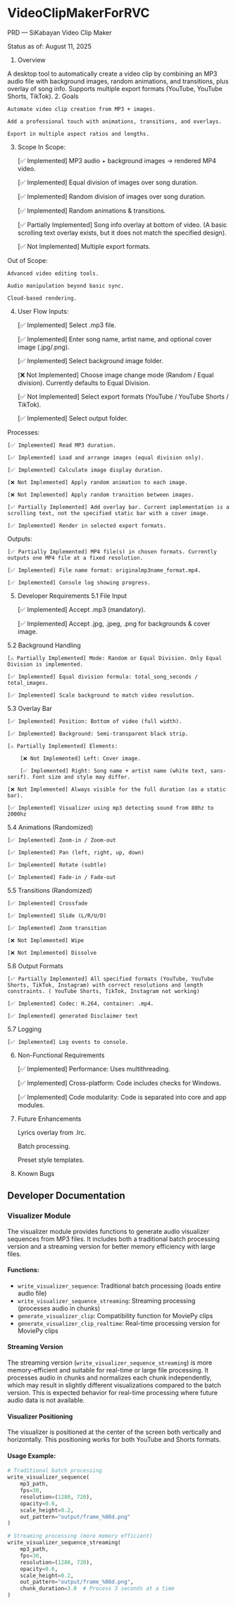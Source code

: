 # VideoClipMakerForRVC
PRD — SiKabayan Video Clip Maker

Status as of: August 11, 2025
1. Overview

A desktop tool to automatically create a video clip by combining an MP3 audio file with background images, random animations, and transitions, plus overlay of song info. Supports multiple export formats (YouTube, YouTube Shorts, TikTok).
2. Goals

    Automate video clip creation from MP3 + images.

    Add a professional touch with animations, transitions, and overlays.

    Export in multiple aspect ratios and lengths.

3. Scope
In Scope:

    [✅ Implemented] MP3 audio + background images → rendered MP4 video.

    [✅ Implemented] Equal division of images over song duration.

    [✅ Implemented] Random division of images over song duration.

    [✅ Implemented] Random animations & transitions.

    [✅ Partially Implemented] Song info overlay at bottom of video. (A basic scrolling text overlay exists, but it does not match the specified design).

    [✅ Not Implemented] Multiple export formats.

Out of Scope:

    Advanced video editing tools.

    Audio manipulation beyond basic sync.

    Cloud-based rendering.

4. User Flow
Inputs:

    [✅ Implemented] Select .mp3 file.

    [✅ Implemented] Enter song name, artist name, and optional cover image (.jpg/.png).

    [✅ Implemented] Select background image folder.

    [❌ Not Implemented] Choose image change mode (Random / Equal division). Currently defaults to Equal Division.

    [✅ Not Implemented] Select export formats (YouTube / YouTube Shorts / TikTok).

    [✅ Implemented] Select output folder.

Processes:

    [✅ Implemented] Read MP3 duration.

    [✅ Implemented] Load and arrange images (equal division only).

    [✅ Implemented] Calculate image display duration.

    [❌ Not Implemented] Apply random animation to each image.

    [❌ Not Implemented] Apply random transition between images.

    [✅ Partially Implemented] Add overlay bar. Current implementation is a scrolling text, not the specified static bar with a cover image.

    [✅ Implemented] Render in selected export formats.

Outputs:

    [✅ Partially Implemented] MP4 file(s) in chosen formats. Currently outputs one MP4 file at a fixed resolution.

    [✅ Implemented] File name format: originalmp3name_format.mp4.

    [✅ Implemented] Console log showing progress.

5. Developer Requirements
5.1 File Input

    [✅ Implemented] Accept .mp3 (mandatory).

    [✅ Implemented] Accept .jpg, .jpeg, .png for backgrounds & cover image.

5.2 Background Handling

    [⚠️ Partially Implemented] Mode: Random or Equal Division. Only Equal Division is implemented.

    [✅ Implemented] Equal division formula: total_song_seconds / total_images.

    [✅ Implemented] Scale background to match video resolution.

5.3 Overlay Bar

    [✅ Implemented] Position: Bottom of video (full width).

    [✅ Implemented] Background: Semi-transparent black strip.

    [⚠️ Partially Implemented] Elements:

        [❌ Not Implemented] Left: Cover image.

        [✅ Implemented] Right: Song name + artist name (white text, sans-serif). Font size and style may differ.

    [❌ Not Implemented] Always visible for the full duration (as a static bar).

    [✅ Implemented] Visualizer using mp3 detecting sound from 80hz to 2000hz

5.4 Animations (Randomized)

    [✅ Implemented] Zoom-in / Zoom-out

    [✅ Implemented] Pan (left, right, up, down)

    [✅ Implemented] Rotate (subtle)

    [✅ Implemented] Fade-in / Fade-out

5.5 Transitions (Randomized)

    [✅ Implemented] Crossfade

    [✅ Implemented] Slide (L/R/U/D)

    [✅ Implemented] Zoom transition

    [❌ Not Implemented] Wipe

    [❌ Not Implemented] Dissolve

5.6 Output Formats

    [✅ Partially Implemented] All specified formats (YouTube, YouTube Shorts, TikTok, Instagram) with correct resolutions and length constraints. ( YouTube Shorts, TikTok, Instagram not working)

    [✅ Implemented] Codec: H.264, container: .mp4.
    
    [✅ Implemented] generated Disclaimer text
    
5.7 Logging

    [✅ Implemented] Log events to console.

6. Non-Functional Requirements

    [✅ Implemented] Performance: Uses multithreading.

    [✅ Implemented] Cross-platform: Code includes checks for Windows.

    [✅ Implemented] Code modularity: Code is separated into core and app modules.

7. Future Enhancements

    Lyrics overlay from .lrc.

    Batch processing.

    Preset style templates.

7. Known Bugs


## Developer Documentation

### Visualizer Module

The visualizer module provides functions to generate audio visualizer sequences from MP3 files. It includes both a traditional batch processing version and a streaming version for better memory efficiency with large files.

#### Functions:

- `write_visualizer_sequence`: Traditional batch processing (loads entire audio file)
- `write_visualizer_sequence_streaming`: Streaming processing (processes audio in chunks)
- `generate_visualizer_clip`: Compatibility function for MoviePy clips
- `generate_visualizer_clip_realtime`: Real-time processing version for MoviePy clips

#### Streaming Version

The streaming version (`write_visualizer_sequence_streaming`) is more memory-efficient and suitable for real-time or large file processing. It processes audio in chunks and normalizes each chunk independently, which may result in slightly different visualizations compared to the batch version. This is expected behavior for real-time processing where future audio data is not available.

#### Visualizer Positioning

The visualizer is positioned at the center of the screen both vertically and horizontally. This positioning works for both YouTube and Shorts formats.

#### Usage Example:

```python
# Traditional batch processing
write_visualizer_sequence(
    mp3_path,
    fps=30,
    resolution=(1280, 720),
    opacity=0.6,
    scale_height=0.2,
    out_pattern="output/frame_%08d.png"
)

# Streaming processing (more memory efficient)
write_visualizer_sequence_streaming(
    mp3_path,
    fps=30,
    resolution=(1280, 720),
    opacity=0.6,
    scale_height=0.2,
    out_pattern="output/frame_%08d.png",
    chunk_duration=3.0  # Process 3 seconds at a time
)
```